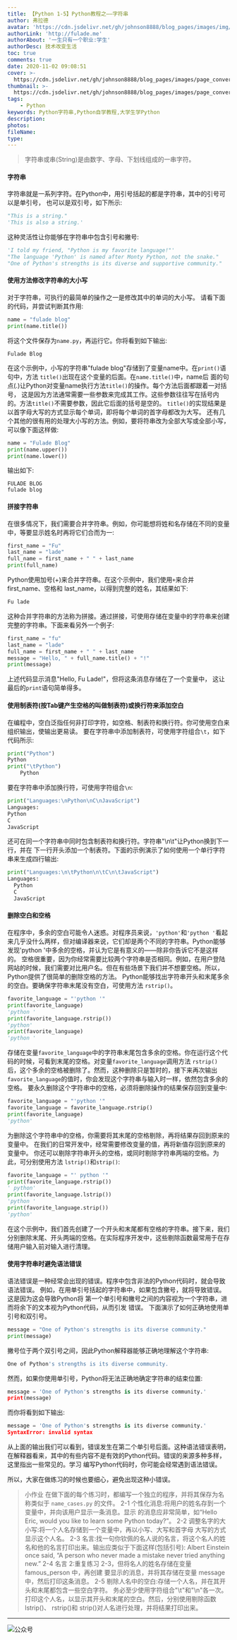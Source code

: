 ```yaml
---
title: 【Python 1-5】Python教程之——字符串
author: 弗拉德
avatar: 'https://cdn.jsdelivr.net/gh/johnson8888/blog_pages/images/img/avatar.jpg'
authorLink: 'http://fulade.me'
authorAbout: '一生只有一个职业:学生'
authorDesc: 技术改变生活
toc: true
comments: true
date: 2020-11-02 09:08:51
cover: >-
  https://cdn.jsdelivr.net/gh/johnson8888/blog_pages/images/page_conver_python.jpg
thumbnail: >-
  https://cdn.jsdelivr.net/gh/johnson8888/blog_pages/images/page_conver_python.jpg
tags:
    - Python
keywords: Python字符串,Python自学教程,大学生学Python
description:
photos:
fileName:
type:
---
```

> 字符串或串(String)是由数字、字母、下划线组成的一串字符。   

#### **字符串**
字符串就是一系列字符。在Python中，用引号括起的都是字符串，其中的引号可以是单引号， 也可以是双引号，如下所示:

``` Python
"This is a string."   
'This is also a string.'
```
这种灵活性让你能够在字符串中包含引号和撇号:
``` Python
'I told my friend, "Python is my favorite language!"'
"The language 'Python' is named after Monty Python, not the snake." 
"One of Python's strengths is its diverse and supportive community."
```
<!--more-->
#### **使用方法修改字符串的大小写**
对于字符串，可执行的最简单的操作之一是修改其中的单词的大小写。
请看下面的代码，并尝试判断其作用:
``` Python
name = "fulade blog" 
print(name.title())
```  
将这个文件保存为`name.py`，再运行它。你将看到如下输出:

```
Fulade Blog
```
在这个示例中，小写的字符串"fulade blog"存储到了变量name中。在`print()`语句中，方法 `title()`出现在这个变量的后面。在`name.title()`中，name后 面的句点(.)让Python对变量name执行方法`title()`的操作。每个方法后面都跟着一对括号， 这是因为方法通常需要一些参数来完成其工作。这些参数往往写在括号内的。方法`title()`不需要参数，因此它后面的括号是空的。
`title()`的实现结果是以首字母大写的方式显示每个单词，即将每个单词的首字母都改为大写。
还有几个其他的很有用的处理大小写的方法。例如，要将符串改为全部大写或全部小写，可以像下面这样做:
``` Python
name = "Fulade Blog"  
print(name.upper()) 
print(name.lower())
```
输出如下:
```
FULADE BLOG
fulade blog
```
#### **拼接字符串**
在很多情况下，我们需要合并字符串。例如，你可能想将姓和名存储在不同的变量中，等要显示姓名时再将它们合而为一:
``` Python
first_name = "Fu"
last_name = "lade"
full_name = first_name + " " + last_name
print(full_name)
```
Python使用加号(+)来合并字符串。在这个示例中，我们使用`+`来合并first_name、空格和
last_name，以得到完整的姓名，其结果如下:
``` Python
Fu lade
```
这种合并字符串的方法称为拼接。通过拼接，可使用存储在变量中的字符串来创建完整的字符串。下面来看另外一个例子:
``` Python
first_name = "fu"
last_name = "lade"
full_name = first_name + " " + last_name
message = "Hello, " + full_name.title() + "!"
print(message)
```
上述代码显示消息"Hello, Fu Lade!"，但将这条消息存储在了一个变量中， 这让最后的`print`语句简单得多。
#### **使用制表符(按Tab键产生空格的叫做制表符)或换行符来添加空白**
在编程中，空白泛指任何非打印字符，如空格、制表符和换行符。你可使用空白来组织输出，使输出更易读。
要在字符串中添加制表符，可使用字符组合`\t`，如下代码所示:
``` Python
print("Python")
Python
print("\tPython")
    Python
```
要在字符串中添加换行符，可使用字符组合`\n`:
``` Python
print("Languages:\nPython\nC\nJavaScript") 
Languages:
Python
C
JavaScript
```
还可在同一个字符串中同时包含制表符和换行符。字符串"\n\t"让Python换到下一行，并在
  下一行开头添加一个制表符。下面的示例演示了如何使用一个单行字符串来生成四行输出:
  ``` Python
print("Languages:\n\tPython\n\tC\n\tJavaScript") 
Languages:
    Python
    C 
    JavaScript
  ```

#### **删除空白和空格**
在程序中，多余的空白可能令人迷惑。对程序员来说，`'python'`和`'python '`看起来几乎没什么两样，但对编译器来说，它们却是两个不同的字符串。Python能够发现'python '中多余的空格，并认为它是有意义的——除非你告诉它不是这样的。
空格很重要，因为你经常需要比较两个字符串是否相同。例如，在用户登陆网站的时候，我们需要对比用户名。但在有些场景下我们并不想要空格。所以，Python提供了很简单的删除空格的方法。
Python能够找出字符串开头和末尾多余的空白。要确保字符串末尾没有空白，可使用方法 `rstrip()`。

``` Python
favorite_language = "'python '" 
print(favorite_language)
'python '
print(favorite_language.rstrip())
'python'
print(favorite_language)
'python ' 
```
存储在变量`favorite_language`中的字符串末尾包含多余的空格。你在运行这个代码的时候，可看到末尾的空格。对变量`favorite_language`调用方法 `rstrip()`后，这个多余的空格被删除了。然而，这种删除只是暂时的，接下来再次输出`favorite_language`的值时，你会发现这个字符串与输入时一样，依然包含多余的空格。
要永久删除这个字符串中的空格，必须将删除操作的结果保存回到变量中:
```Python
favorite_language = "'python '"
favorite_language = favorite_language.rstrip()
print(favorite_language)
'python'
```
为删除这个字符串中的空格，你需要将其末尾的空格剔除，再将结果存回到原来的变量中。
在我们的日常开发中，经常需要修改变量的值，再将新值存回到原来的变量中。
你还可以剔除字符串开头的空格，或同时剔除字符串两端的空格。为此，可分别使用方法 `lstrip()`和`strip()`:
``` Python
favorite_language = "' python '" 
print(favorite_language.rstrip())
' python'
print(favorite_language.lstrip())
'python '
print(favorite_language.strip())
'python'
```
在这个示例中，我们首先创建了一个开头和末尾都有空格的字符串。接下来，我们 分别删除末尾、开头两端的空格。在实际程序开发中，这些剔除函数最常用于在存储用户输入前对输入进行清理。

#### **使用字符串时避免语法错误**
语法错误是一种经常会出现的错误。程序中包含非法的Python代码时，就会导致语法错误。 例如，在用单引号括起的字符串中，如果包含撇号，就将导致错误。这是因为这会导致Python将 第一个单引号和撇号之间的内容视为一个字符串，进而将余下的文本视为Python代码，从而引发 错误。
下面演示了如何正确地使用单引号和双引号。
``` Python
message = "One of Python's strengths is its diverse community." 
print(message)
```
撇号位于两个双引号之间，因此Python解释器能够正确地理解这个字符串:
```Python
One of Python's strengths is its diverse community.
```
然而，如果你使用单引号，Python将无法正确地确定字符串的结束位置:
```Python
message = 'One of Python's strengths is its diverse community.'
print(message)
```
而你将看到如下输出:
``` Python
message = 'One of Python's strengths is its diverse community.'
SyntaxError: invalid syntax
```
从上面的输出我们可以看到，错误发生在第二个单引号后面。这种语法错误表明，在解释器看来，其中的有些内容不是有效的Python代码。错误的来源多种多样，这里指出一些常见的。学习 编写Python代码时，你可能会经常遇到语法错误。

所以，大家在做练习的时候也要细心，避免出现这种小错误。

> 小作业
在做下面的每个练习时，都编写一个独立的程序，并将其保存为名称类似于 `name_cases.py` 的文件。
2-1 个性化消息:将用户的姓名存到一个变量中，并向该用户显示一条消息。显示 的消息应非常简单，如“Hello Eric, would you like to learn some Python today?”。
2-2 调整名字的大小写:将一个人名存储到一个变量中，再以小写、大写和首字母 大写的方式显示这个人名。
2-3 名言:找一句你钦佩的名人说的名言，将这个名人的姓名和他的名言打印出来。输出应类似于下面这样(包括引号):
Albert Einstein once said, “A person who never made a mistake never tried anything new.”
2-4 名言 2:重复练习 2-3，但将名人的姓名存储在变量 famous_person 中，再创建 要显示的消息，并将其存储在变量 message 中，然后打印这条消息。
2-5 剔除人名中的空白:存储一个人名，并在其开头和末尾都包含一些空白字符。 务必至少使用字符组合"\t"和"\n"各一次。
打印这个人名，以显示其开头和末尾的空白。然后，分别使用剔除函数 lstrip()、 rstrip()和 strip()对人名进行处理，并将结果打印出来。



***  
![公众号](https://cdn.jsdelivr.net/gh/johnson8888/blog_pages/images/page_footer.jpg)
